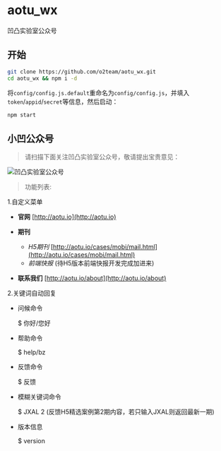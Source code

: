 # aotu_wx
凹凸实验室公众号

## 开始

```bash
git clone https://github.com/o2team/aotu_wx.git
cd aotu_wx && npm i -d
```

将`config/config.js.default`重命名为`config/config.js`，并填入`token`/`appid`/`secret`等信息，然后启动：

```bash
npm start
```

## 小凹公众号

> 请扫描下面关注凹凸实验室公众号，敬请提出宝贵意见：

![凹凸实验室公众号](public/images/qrcode.jpeg)

> 功能列表:

1.自定义菜单

  - **官网** [http://aotu.io](http://aotu.io)
  - **期刊** 

    - *H5期刊* [http://aotu.io/cases/mobi/mail.html](http://aotu.io/cases/mobi/mail.html)
    - *前端快报* (待H5版本前端快报开发完成加进来)

  - **联系我们** [http://aotu.io/about](http://aotu.io/about)

2.关键词自动回复

  - 问候命令

    $ 你好/您好

  - 帮助命令

    $ help/bz

  - 反馈命令

    $ 反馈

  - 模糊关键词命令

    $ JXAL 2 (反馈H5精选案例第2期内容，若只输入JXAL则返回最新一期)

  - 版本信息

    $ version